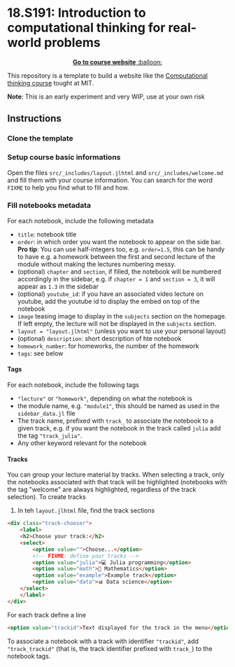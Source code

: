 # 18.S191: Introduction to computational thinking for real-world problems

<p align="center"><a href="https://computationalthinking.mit.edu/"> <b>Go to course website</b> :balloon:</a></p>

This repository is a template to build a website like the [Computational thinking course](https://computationalthinking.mit.edu/) tought at MIT.

**Note**: This is an early experiment and very WIP, use at your own risk

## Instructions

### Clone the template


### Setup course basic informations

Open the files `src/_includes/layout.jlhtml` and `src/_includes/welcome.md` and fill them with your course information. You can search for the word `FIXME` to help you find what to fill and how.

### Fill notebooks metadata

For each notebook, include the following metadata

- `title`: notebook title
- `order`: in which order you want the notebook to appear on the side bar. **Pro tip**: You can use half-integers too, e.g. `order=1.5`, this can be handy to have e.g. a homework between the first and second lecture of the module without making the lectures numbering messy.
- (optional) `chapter` and `section`, if filled, the notebook will be numbered accordingly in the sidebar, e.g. if `chapter = 1` and `section = 3`, it will appear as `1.3` in the sidebar
- (optional) `youtube_id`: if you have an associated video lecture on youtube, add the youtube id to display the embed on top of the notebook
- `image` teasing image to display in the `subjects` section on the homepage. If left empty, the lecture will not be displayed in the `subjects` section.
- `layout = "layout.jlhtml"` (unless you want to use your personal layout)
- (optional) `description`: short description of hte notebook
- `homework_number`: for homeworks, the number of the homework
- `tags`: see below

#### Tags

For each notebook, include the following tags

- `"lecture"` or `"homework"`, depending on what the notebook is
- the module name, e.g. `"module1"`, this should be named as used in the `sidebar_data.jl` file
- The track name, prefixed with `track_` to associate the notebook to a given track, e.g. if you want the notebook in the track called `julia` add the tag `"track_julia"`.
- Any other keyword relevant for the notebook

#### Tracks

You can group your lecture material by tracks. When selecting a track, only the notebooks associated with that track will be highlighted (notebooks with the tag "welcome" are always highlighted, regardless of the track selection). To create tracks

1. In teh `layout.jlhtml` file, find the track sections

```html
<div class="track-chooser">
    <label>
    <h2>Choose your track:</h2>
    <select>
        <option value="">Choose...</option>
        <!-- FIXME: define your tracks -->
        <option value="julia">💻 Julia programming</option>
        <option value="math">🎨 Mathematics</option>
        <option value="example">Example track</option>
        <option value="data">📊 Data science</option>
    </select>
    </label>
</div>
```

For each track define a line

```html
<option value="trackid">Text displayed for the track in the menu</option>
```

To associate a notebook with a track with identifier `"trackid"`, add `"track_trackid"` (that is, the track identifier prefixed with `track_`) to the notebook tags.